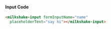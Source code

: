 #### Input Code

```html
<milkshake-input formInputName="name" 
  placeholderText="say hi"></milkshake-input>
```
